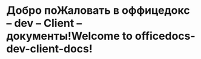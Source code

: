 # <a name="welcome-to-officedocs-dev-client-docs"></a><span data-ttu-id="aa183-101">Добро поЖаловать в оффицедокс – dev – Client – документы!</span><span class="sxs-lookup"><span data-stu-id="aa183-101">Welcome to officedocs-dev-client-docs!</span></span>